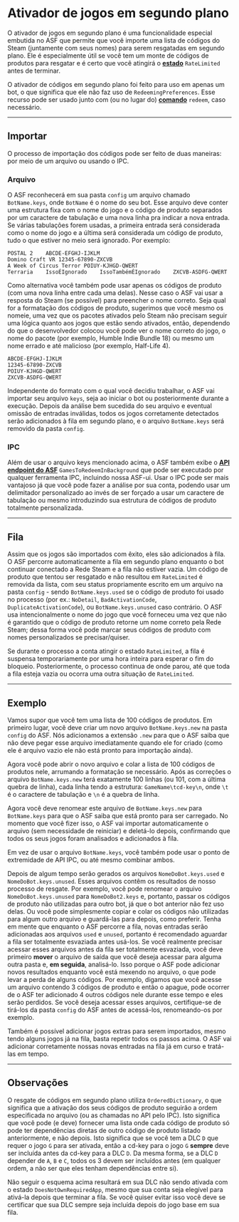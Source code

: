 # Ativador de jogos em segundo plano

O ativador de jogos em segundo plano é uma funcionalidade especial embutida no ASF que permite que você importe uma lista de códigos do Steam (juntamente com seus nomes) para serem resgatadas em segundo plano. Ele é especialmente útil se você tem um monte de códigos de produtos para resgatar e é certo que você atingirá o **[estado](https://github.com/JustArchiNET/ArchiSteamFarm/wiki/FAQ-pt-BR#qual-o-significado-do-estado-quando-se-resgata-uma-key)** `RateLimited` antes de terminar.

O ativador de códigos em segundo plano foi feito para uso em apenas um bot, o que significa que ele não faz uso de `RedeemingPreferences`. Esse recurso pode ser usado junto com (ou no lugar do) **[comando](https://github.com/JustArchiNET/ArchiSteamFarm/wiki/Commands-pt-BR)** `redeem`, caso necessário.

---

## Importar

O processo de importação dos códigos pode ser feito de duas maneiras: por meio de um arquivo ou usando o IPC.

### Arquivo

O ASF reconhecerá em sua pasta `config` um arquivo chamado `BotName.keys`, onde `BotName` é o nome do seu bot. Esse arquivo deve conter uma estrutura fixa com o nome do jogo e o código de produto separados por um caractere de tabulação e uma nova linha pra indicar a nova entrada. Se várias tabulações forem usadas, a primeira entrada será considerada como o nome do jogo e a última será considerada um código de produto, tudo o que estiver no meio será ignorado. Por exemplo:

```text
POSTAL 2    ABCDE-EFGHJ-IJKLM
Domino Craft VR 12345-67890-ZXCVB
A Week of Circus Terror POIUY-KJHGD-QWERT
Terraria    IssoÉIgnorado    IssoTambémÉIgnorado    ZXCVB-ASDFG-QWERT
```

Como alternativa você também pode usar apenas os códigos de produto (com uma nova linha entre cada uma delas). Nesse caso o ASF vai usar a resposta do Steam (se possível) para preencher o nome correto. Seja qual for a formatação dos códigos de produto, sugerimos que você mesmo os nomeie, uma vez que os pacotes ativados pelo Steam não precisam seguir uma lógica quanto aos jogos que estão sendo ativados, então, dependendo do que o desenvolvedor colocou você pode ver o nome correto do jogo, o nome do pacote (por exemplo, Humble Indie Bundle 18) ou mesmo um nome errado e até malicioso (por exemplo, Half-Life 4).

```text
ABCDE-EFGHJ-IJKLM
12345-67890-ZXCVB
POIUY-KJHGD-QWERT
ZXCVB-ASDFG-QWERT
```

Independente do formato com o qual você decidiu trabalhar, o ASF vai importar seu arquivo `keys`, seja ao iniciar o bot ou posteriormente durante a execução. Depois da análise bem sucedida do seu arquivo e eventual omissão de entradas inválidas, todos os jogos corretamente detectados serão adicionados à fila em segundo plano, e o arquivo `BotName.keys` será removido da pasta `config`.

### IPC

Além de usar o arquivo keys mencionado acima, o ASF também exibe o **[API endpoint do ASF](https://github.com/JustArchiNET/ArchiSteamFarm/wiki/IPC#asf-api)** `GamesToRedeemInBackground` que pode ser executado por qualquer ferramenta IPC, incluindo nossa ASF-ui. Usar o IPC pode ser mais vantajoso já que você pode fazer a análise por sua conta, podendo usar um delimitador personalizado ao invés de ser forçado a usar um caractere de tabulação ou mesmo introduzindo sua estrutura de códigos de produto totalmente personalizada.

---

## Fila

Assim que os jogos são importados com êxito, eles são adicionados à fila. O ASF percorre automaticamente a fila em segundo plano enquanto o bot continuar conectado a Rede Steam e a fila não estiver vazia. Um código de produto que tentou ser resgatado e não resultou em `RateLimited` é removida da lista, com seu status propriamente escrito em um arquivo na pasta `config` - sendo `BotName.keys.used` se o código de produto foi usado no processo (por ex.: `NoDetail`, `BadActivationCode`, `DuplicateActivationCode`), ou `BotName.keys.unused` caso contrário. O ASF usa intencionalmente o nome do jogo que você forneceu uma vez que não é garantido que o código de produto retorne um nome correto pela Rede Steam; dessa forma você pode marcar seus códigos de produto com nomes personalizados se precisar/quiser.

Se durante o processo a conta atingir o estado `RateLimited`, a fila é suspensa temporariamente por uma hora inteira para esperar o fim do bloqueio. Posteriormente, o processo continua de onde parou, até que toda a fila esteja vazia ou ocorra uma outra situação de `RateLimited`.

---

## Exemplo

Vamos supor que você tem uma lista de 100 códigos de produtos. Em primeiro lugar, você deve criar um novo arquivo `BotName.keys.new` na pasta `config` do ASF. Nós adicionamos a extensão `.new` para que o ASF saiba que não deve pegar esse arquivo imediatamente quando ele for criado (como ele é arquivo vazio ele não está pronto para importação ainda).

Agora você pode abrir o novo arquivo e colar a lista de 100 códigos de produtos nele, arrumando a formatação se necessário. Após as correções o arquivo `BotName.keys.new` terá exatamente 100 linhas (ou 101, com a última quebra de linha), cada linha tendo a estrutura: `GameName\tcd-key\n`, onde `\t` é o caractere de tabulação e `\n` é a quebra de linha.

Agora você deve renomear este arquivo de `BotName.keys.new` para `BotName.keys` para que o ASF saiba que está pronto para ser carregado. No momento que você fizer isso, o ASF vai importar automaticamente o arquivo (sem necessidade de reiniciar) e deletá-lo depois, confirmando que todos os seus jogos foram analisados e adicionados à fila.

Em vez de usar o arquivo `BotName.keys`, você também pode usar o ponto de extremidade de API IPC, ou até mesmo combinar ambos.

Depois de algum tempo serão gerados os arquivos `NomeDoBot.keys.used` e `NomeDoBot.keys.unused`. Esses arquivos contêm os resultados de nosso processo de resgate. Por exemplo, você pode renomear o arquivo `NomeDoBot.keys.unused` para `NomeDoBot2.keys` e, portanto, passar os códigos de produto não utilizadas para outro bot, já que o bot anterior não fez uso delas. Ou você pode simplesmente copiar e colar os códigos não utilizadas para algum outro arquivo e guardá-las para depois, como preferir. Tenha em mente que enquanto o ASF percorre a fila, novas entradas serão adicionadas aos arquivos `used` e `unused`, portanto é recomendado aguardar a fila ser totalmente esvaziada antes usá-los. Se você realmente precisar acessar esses arquivos antes da fila ser totalmente esvaziada, você deve primeiro **mover** o arquivo de saída que você deseja acessar para alguma outra pasta e, **em seguida**, analisá-lo. Isso porque o ASF pode adicionar novos resultados enquanto você está mexendo no arquivo, o que pode levar a perda de alguns códigos. Por exemplo, digamos que você acesse um arquivo contendo 3 códigos de produto e então o apague, pode ocorrer de o ASF ter adicionado 4 outros códigos nele durante esse tempo e eles serão perdidos. Se você deseja acessar esses arquivos, certifique-se de tirá-los da pasta `config` do ASF antes de acessá-los, renomeando-os por exemplo.

Também é possível adicionar jogos extras para serem importados, mesmo tendo alguns jogos já na fila, basta repetir todos os passos acima. O ASF vai adicionar corretamente nossas novas entradas na fila já em curso e tratá-las em tempo.

---

## Observações

O resgate de códigos em segundo plano utiliza `OrderedDictionary`, o que significa que a ativação dos seus códigos de produto seguirão a ordem especificada no arquivo (ou as chamadas no API pelo IPC). Isto significa que você pode (e deve) fornecer uma lista onde cada código de produto só pode ter dependências diretas de outro código de produto listado anteriormente, e não depois. Isto significa que se você tem a DLC `D` que requer o jogo `G` para ser ativada, então a cd-key para o jogo `G` **sempre** deve ser incluída antes da cd-key para a DLC `D`. Da mesma forma, se a DLC `D` depender de `A`, `B` e `C`, todos os 3 devem ser incluídos antes (em qualquer ordem, a não ser que eles tenham dependências entre si).

Não seguir o esquema acima resultará em sua DLC não sendo ativada com o estado `DoesNotOwnRequiredApp`, mesmo que sua conta seja elegível para ativá-la depois que terminar a fila. Se você quiser evitar isso você deve se certificar que sua DLC sempre seja incluída depois do jogo base em sua fila.